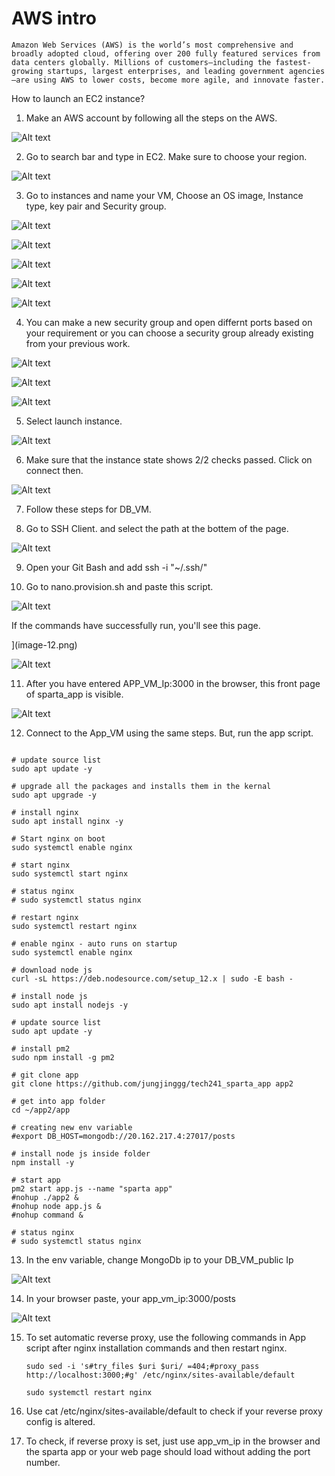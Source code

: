 # AWS intro

    Amazon Web Services (AWS) is the world’s most comprehensive and broadly adopted cloud, offering over 200 fully featured services from data centers globally. Millions of customers—including the fastest-growing startups, largest enterprises, and leading government agencies—are using AWS to lower costs, become more agile, and innovate faster.



How to launch an EC2 instance?

1. Make an AWS account by following all the steps on the AWS.

![Alt text](image.png)

2. Go to search bar and type in EC2. Make sure to choose your region. 

![Alt text](image-1.png)

3. Go to instances and name your VM, Choose an OS image, Instance type, key pair and Security group.
   
 ![Alt text](image-2.png)

![Alt text](image-4.png)

![Alt text](image-3.png)

![Alt text](image-5.png)

![Alt text](image-6.png)

4. You can make a new security group and open differnt ports based on your requirement or you can choose a security group already existing from your previous work.

![Alt text](image-7.png)


![Alt text](image-19.png)


![Alt text](image-8.png)


5. Select launch instance.

![Alt text](image-20.png)

6. Make sure that the instance state shows 2/2 checks passed. Click on connect then.


![Alt text](image-9.png)


7. Follow these steps for DB_VM.


8. Go to SSH Client. and select the path at the bottem of the page.
   

![Alt text](image-11.png)

9. Open your Git Bash and add ssh -i "~/.ssh/<key name>"  

10.  Go to nano.provision.sh and paste this script.

![Alt text](image-18.png)
  
  If the commands have successfully run, you'll see this page.

  ](image-12.png)

  ![Alt text](image-13.png)

11.  After you have entered APP_VM_Ip:3000 in the browser, this front page of sparta_app is visible.

  ![Alt text](image-15.png)


12. Connect to the App_VM using the same steps. But, run the app script.
    
```       #!/bin/bash

# update source list
sudo apt update -y

# upgrade all the packages and installs them in the kernal
sudo apt upgrade -y

# install nginx
sudo apt install nginx -y

# Start nginx on boot
sudo systemctl enable nginx

# start nginx
sudo systemctl start nginx

# status nginx
# sudo systemctl status nginx

# restart nginx
sudo systemctl restart nginx

# enable nginx - auto runs on startup
sudo systemctl enable nginx

# download node js
curl -sL https://deb.nodesource.com/setup_12.x | sudo -E bash -

# install node js
sudo apt install nodejs -y

# update source list
sudo apt update -y

# install pm2
sudo npm install -g pm2

# git clone app
git clone https://github.com/jungjinggg/tech241_sparta_app app2

# get into app folder
cd ~/app2/app

# creating new env variable
#export DB_HOST=mongodb://20.162.217.4:27017/posts

# install node js inside folder
npm install -y

# start app
pm2 start app.js --name "sparta app"
#nohup ./app2 &
#nohup node app.js &
#nohup command &

# status nginx
# sudo systemctl status nginx
```
    

13. In the env variable, change MongoDb ip to your DB_VM_public Ip


  ![Alt text](image-16.png)


14.  In your browser paste, your app_vm_ip:3000/posts

  ![Alt text](image-17.png)

15. To set automatic reverse proxy, use the following commands in App script after nginx installation commands and then restart nginx. 

    ```
    sudo sed -i 's#try_files $uri $uri/ =404;#proxy_pass http://localhost:3000;#g' /etc/nginx/sites-available/default

    sudo systemctl restart nginx
    ```

16. Use     cat  /etc/nginx/sites-available/default     to check if your reverse proxy config is altered.

17. To check, if reverse proxy is set, just use app_vm_ip in the browser and the sparta app or your web page should load without adding the port number.





